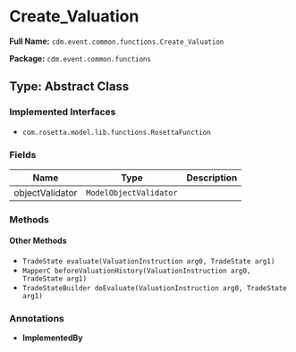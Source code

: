# Create_Valuation

**Full Name:** `cdm.event.common.functions.Create_Valuation`

**Package:** `cdm.event.common.functions`

## Type: Abstract Class

### Implemented Interfaces

- `com.rosetta.model.lib.functions.RosettaFunction`

### Fields

| Name | Type | Description |
|------|------|-------------|
| objectValidator | `ModelObjectValidator` |  |

### Methods

#### Other Methods

- `TradeState evaluate(ValuationInstruction arg0, TradeState arg1)`
- `MapperC beforeValuationHistory(ValuationInstruction arg0, TradeState arg1)`
- `TradeStateBuilder doEvaluate(ValuationInstruction arg0, TradeState arg1)`

### Annotations

- **ImplementedBy**

